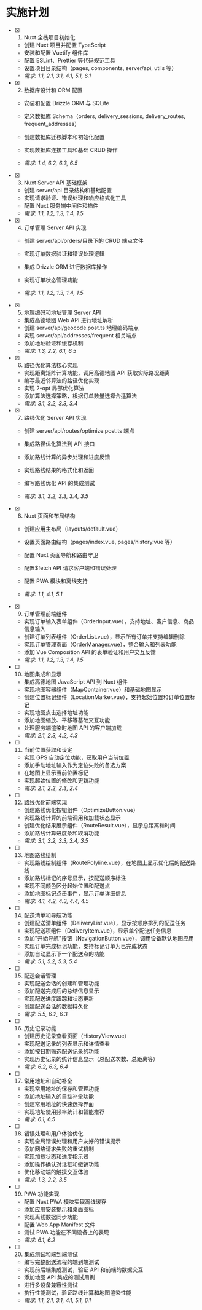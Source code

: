 # 实施计划

- [x] 1. Nuxt 全栈项目初始化
  - 创建 Nuxt 项目并配置 TypeScript
  - 安装和配置 Vuetify 组件库
  - 配置 ESLint、Prettier 等代码规范工具
  - 设置项目目录结构（pages, components, server/api, utils 等）
  - _需求: 1.1, 2.1, 3.1, 4.1, 5.1, 6.1_

- [x] 2. 数据库设计和 ORM 配置
  - 安装和配置 Drizzle ORM 与 SQLite
  - 定义数据库 Schema（orders, delivery_sessions, delivery_routes, frequent_addresses）
  - 创建数据库迁移脚本和初始化配置
  - 实现数据库连接工具和基础 CRUD 操作

  - _需求: 1.4, 6.2, 6.3, 6.5_

- [x] 3. Nuxt Server API 基础框架
  - 创建 server/api 目录结构和基础配置
  - 实现请求验证、错误处理和响应格式化工具
  - 配置 Nuxt 服务端中间件和插件
  - _需求: 1.1, 1.2, 1.3, 1.4, 1.5_

- [x] 4. 订单管理 Server API 实现
  - 创建 server/api/orders/目录下的 CRUD 端点文件
  - 实现订单数据验证和错误处理逻辑

  - 集成 Drizzle ORM 进行数据库操作
  - 实现订单状态管理功能
  - _需求: 1.1, 1.2, 1.3, 1.4, 1.5_

- [x] 5. 地理编码和地址管理 Server API
  - 集成高德地图 Web API 进行地址解析
  - 创建 server/api/geocode.post.ts 地理编码端点
  - 实现 server/api/addresses/frequent 相关端点
  - 添加地址验证和缓存机制
  - _需求: 1.3, 2.2, 6.1, 6.5_

- [x] 6. 路径优化算法核心实现
  - 实现距离矩阵计算功能，调用高德地图 API 获取实际路况距离
  - 编写最近邻算法的路径优化实现
  - 实现 2-opt 局部优化算法
  - 添加算法选择策略，根据订单数量选择合适算法
  - _需求: 3.1, 3.2, 3.3, 3.4_

- [x] 7. 路线优化 Server API 实现
  - 创建 server/api/routes/optimize.post.ts 端点
  - 集成路径优化算法到 API 接口
  - 添加路线计算的异步处理和进度反馈
  - 实现路线结果的格式化和返回

  - 编写路线优化 API 的集成测试

  - _需求: 3.1, 3.2, 3.3, 3.4, 3.5_

- [x] 8. Nuxt 页面和布局结构
  - 创建应用主布局（layouts/default.vue）
  - 设置页面路由结构（pages/index.vue, pages/history.vue 等）
  - 配置 Nuxt 页面导航和路由守卫

  - 配置$fetch API 请求客户端和错误处理
  - 配置 PWA 模块和离线支持
  - _需求: 1.1, 4.1, 5.1_

- [x] 9. 订单管理前端组件



  - 实现订单输入表单组件（OrderInput.vue），支持地址、客户信息、商品信息输入
  - 创建订单列表组件（OrderList.vue），显示所有订单并支持编辑删除
  - 实现订单管理页面（OrderManager.vue），整合输入和列表功能
  - 添加 Vue Composition API 的表单验证和用户交互反馈
  - _需求: 1.1, 1.2, 1.3, 1.4, 1.5_

- [ ] 10. 地图集成和显示
  - 集成高德地图 JavaScript API 到 Nuxt 组件
  - 实现地图容器组件（MapContainer.vue）和基础地图显示
  - 创建位置标记组件（LocationMarker.vue），支持起始位置和订单位置标记
  - 实现地图点击选择地址功能
  - 添加地图缩放、平移等基础交互功能
  - 处理服务端渲染时地图 API 的客户端加载
  - _需求: 2.1, 2.3, 4.2, 4.3_

- [ ] 11. 当前位置获取和设定
  - 实现 GPS 自动定位功能，获取用户当前位置
  - 添加手动地址输入作为定位失败的备选方案
  - 在地图上显示当前位置标记
  - 实现起始位置的修改和更新功能
  - _需求: 2.1, 2.2, 2.3, 2.4_

- [ ] 12. 路线优化前端实现
  - 创建路线优化按钮组件（OptimizeButton.vue）
  - 实现路线计算的前端调用和加载状态显示
  - 创建优化结果展示组件（RouteResult.vue），显示总距离和时间
  - 添加路线计算进度条和取消功能
  - _需求: 3.1, 3.2, 3.3, 3.4, 3.5_

- [ ] 13. 地图路线绘制
  - 实现路线绘制组件（RoutePolyline.vue），在地图上显示优化后的配送路线
  - 添加路线标记的序号显示，按配送顺序标注
  - 实现不同颜色区分起始位置和配送点
  - 添加地图标记点击事件，显示订单详细信息
  - _需求: 4.1, 4.2, 4.3, 4.4, 4.5_

- [ ] 14. 配送清单和导航功能
  - 创建配送清单组件（DeliveryList.vue），显示按顺序排列的配送任务
  - 实现配送项组件（DeliveryItem.vue），显示单个配送任务信息
  - 添加"开始导航"按钮（NavigationButton.vue），调用设备默认地图应用
  - 实现订单完成标记功能，支持标记订单为已完成状态
  - 添加自动显示下一个配送点的功能
  - _需求: 5.1, 5.2, 5.3, 5.4_

- [ ] 15. 配送会话管理
  - 实现配送会话的创建和管理功能
  - 添加配送完成后的总结信息显示
  - 实现配送进度跟踪和状态更新
  - 创建配送会话的数据持久化
  - _需求: 5.5, 6.2, 6.3_

- [ ] 16. 历史记录功能
  - 创建历史记录查看页面（HistoryView.vue）
  - 实现配送记录的列表显示和详情查看
  - 添加按日期筛选配送记录的功能
  - 实现历史记录的统计信息显示（总配送次数、总距离等）
  - _需求: 6.2, 6.3, 6.4_

- [ ] 17. 常用地址和自动补全
  - 实现常用地址的保存和管理功能
  - 添加地址输入的自动补全功能
  - 创建常用地址的快速选择界面
  - 实现地址使用频率统计和智能推荐
  - _需求: 6.1, 6.5_

- [ ] 18. 错误处理和用户体验优化
  - 实现全局错误处理和用户友好的错误提示
  - 添加网络请求失败的重试机制
  - 实现加载状态和进度指示器
  - 添加操作确认对话框和撤销功能
  - 优化移动端的触摸交互体验
  - _需求: 1.3, 2.2, 3.5_

- [ ] 19. PWA 功能实现
  - 配置 Nuxt PWA 模块实现离线缓存
  - 添加应用安装提示和桌面图标
  - 实现离线数据同步功能
  - 配置 Web App Manifest 文件
  - 测试 PWA 功能在不同设备上的表现
  - _需求: 6.1, 6.2_

- [ ] 20. 集成测试和端到端测试
  - 编写完整配送流程的端到端测试
  - 实现前后端集成测试，验证 API 和前端的数据交互
  - 添加地图 API 集成的测试用例
  - 进行多设备兼容性测试
  - 执行性能测试，验证路线计算和地图渲染性能
  - _需求: 1.1, 2.1, 3.1, 4.1, 5.1, 6.1_
